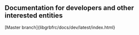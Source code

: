 ## Documentation for developers and other interested entities

[Master branch]{libgrbfrc/docs/dev/latest/index.html}


